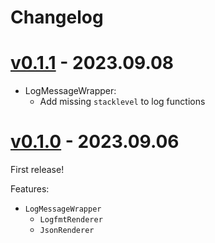 # Changelog

# [v0.1.1] - 2023.09.08

[v0.1.1]: https://github.com/a-was/logdog.py/compare/v0.1.0...v0.1.1

- LogMessageWrapper:
    - Add missing `stacklevel` to log functions


# [v0.1.0] - 2023.09.06

[v0.1.0]: https://github.com/a-was/logdog.py/releases/tag/v0.1.0

First release!

Features:

- `LogMessageWrapper`
    - `LogfmtRenderer`
    - `JsonRenderer`
